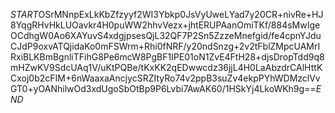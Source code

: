 $START$OSrMNnpExLkKbZfzyyf2WI3Ybkp0JsVyUweLYad7y20CR+nivRe+HJ8YqgRHvHkLUOavkr4H0puWW2hhvVezx+jhtERUPAanOmiTKf/884sMwIgeOCdhgW0Ao6XAYuvS4xdgjpsesQjL32QF7P2Sn5ZzzeMnefgid/fe4cpnYJduCJdP9oxvATQjidaKo0mFSWrm+Rhi0fNRF/y20ndSnzg+2v2tFblZMpcUAMrIRxiBLKBmBgnliTFihG8Pe6mcW8PgBF1IPE01oN1ZvE4FtH28+djsDropTdd9q8mHZwKV9SdcUAq1V/uKtPQBe/tKxKK2qEDwwcdz36jjL4H0LaAbzdrCAlHttKCxoj0b2cFIM+6nWaaxaAncjycSRZItyRo74v2ppB3suZv4ekpPYhWDMzclVvGT0+yOANhilwOd3xdUgoSbOtBp9P6Lvbi7AwAK60/1HSkYj4LkoWKh9g==$END$